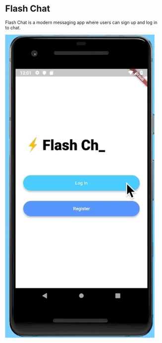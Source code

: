 # Flash Chat

Flash Chat is a modern messaging app where users can sign up and log in to chat.

![alt text](./sample/demo_1.jpg)
